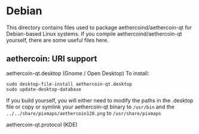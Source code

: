 
Debian
====================
This directory contains files used to package aethercoind/aethercoin-qt
for Debian-based Linux systems. If you compile aethercoind/aethercoin-qt yourself, there are some useful files here.

## aethercoin: URI support ##


aethercoin-qt.desktop  (Gnome / Open Desktop)
To install:

	sudo desktop-file-install aethercoin-qt.desktop
	sudo update-desktop-database

If you build yourself, you will either need to modify the paths in
the .desktop file or copy or symlink your aethercoin-qt binary to `/usr/bin`
and the `../../share/pixmaps/aethercoin128.png` to `/usr/share/pixmaps`

aethercoin-qt.protocol (KDE)


